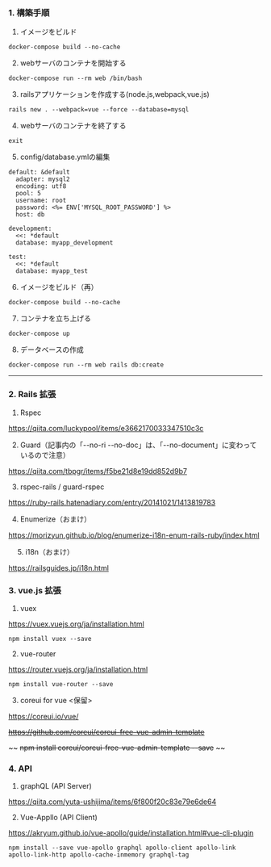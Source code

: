 ### 1. 構築手順

  1. イメージをビルド

```docker-compose build --no-cache```

  2. webサーバのコンテナを開始する

```docker-compose run --rm web /bin/bash```

  3. railsアプリケーションを作成する(node.js,webpack,vue.js)

```rails new . --webpack=vue --force --database=mysql```

  4. webサーバのコンテナを終了する

```exit```

  5. config/database.ymlの編集

  ~~~
  default: &default
    adapter: mysql2
    encoding: utf8
    pool: 5
    username: root
    password: <%= ENV['MYSQL_ROOT_PASSWORD'] %>
    host: db

  development:
    <<: *default
    database: myapp_development

  test:
    <<: *default
    database: myapp_test
  ~~~
    
  6. イメージをビルド（再）

```docker-compose build --no-cache```

  7. コンテナを立ち上げる

```docker-compose up```

  8. データベースの作成

```docker-compose run --rm web rails db:create```

---

### 2. Rails 拡張

  1. Rspec

  https://qiita.com/luckypool/items/e3662170033347510c3c

  2. Guard（記事内の「--no-ri --no-doc」は、「--no-document」に変わっているので注意）

  https://qiita.com/tbpgr/items/f5be21d8e19dd852d9b7

  3. rspec-rails / guard-rspec

  https://ruby-rails.hatenadiary.com/entry/20141021/1413819783

  4. Enumerize（おまけ）
  
  https://morizyun.github.io/blog/enumerize-i18n-enum-rails-ruby/index.html

　  5. i18n（おまけ）
 
   https://railsguides.jp/i18n.html

### 3. vue.js 拡張

  1. vuex

  https://vuex.vuejs.org/ja/installation.html

  ~~~
  npm install vuex --save
  ~~~
  
  2. vue-router

  https://router.vuejs.org/ja/installation.html
  
  ~~~
  npm install vue-router --save
  ~~~
  
  3. coreui for vue <保留>

  https://coreui.io/vue/

  ~~https://github.com/coreui/coreui-free-vue-admin-template~~
  
  ~~
  ~~npm install coreui/coreui-free-vue-admin-template --save~~
  ~~
  
### 4. API

  1. graphQL (API Server)

  https://qiita.com/yuta-ushijima/items/6f800f20c83e79e6de64
  
  2. Vue-Appllo (API Client)

  https://akryum.github.io/vue-apollo/guide/installation.html#vue-cli-plugin
  
  ~~~
  npm install --save vue-apollo graphql apollo-client apollo-link apollo-link-http apollo-cache-inmemory graphql-tag
  ~~~
